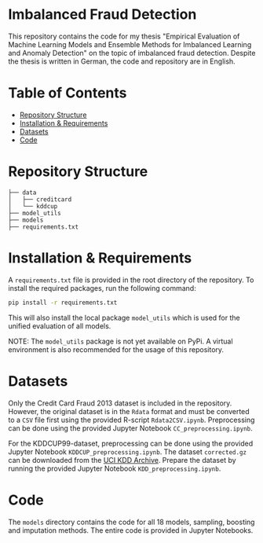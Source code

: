# Imbalanced Fraud Detection

This repository contains the code for my thesis "Empirical Evaluation of Machine Learning Models and Ensemble Methods for Imbalanced Learning and Anomaly Detection" on the topic of imbalanced fraud detection. Despite the thesis is written in German, the code and repository are in English.

# Table of Contents

- [Repository Structure](#repository-structure)
- [Installation & Requirements](#installation--requirements)
- [Datasets](#datasets)
- [Code](#code)

# Repository Structure

```
├── data
│   ├── creditcard
│   └── kddcup
├── model_utils
├── models
├── requirements.txt
```

# Installation & Requirements

A `requirements.txt` file is provided in the root directory of the repository. To install the required packages, run the following command:

```bash
pip install -r requirements.txt
```

This will also install the local package `model_utils` which is used for the unified evaluation of all models. 

NOTE: The `model_utils` package is not yet available on PyPi. A virtual environment is also recommended for the usage of this repository.

# Datasets

Only the Credit Card Fraud 2013 dataset is included in the repository. However, the original dataset is in the `Rdata` format and must be converted to a `CSV` file first using the provided R-script `Rdata2CSV.ipynb`. Preprocessing can be done using the provided Jupyter Notebook `CC_preprocessing.ipynb`. 

For the KDDCUP99-dataset, preprocessing can be done using the provided Jupyter Notebook `KDDCUP_preprocessing.ipynb`. The dataset `corrected.gz` can be downloaded from the [UCI KDD Archive](https://kdd.ics.uci.edu/databases/kddcup99/kddcup99.html). Prepare the dataset by running the provided Jupyter Notebook `KDD_preprocessing.ipynb`.

# Code

The `models` directory contains the code for all 18 models, sampling, boosting and imputation methods. The entire code is provided in Jupyter Notebooks.
